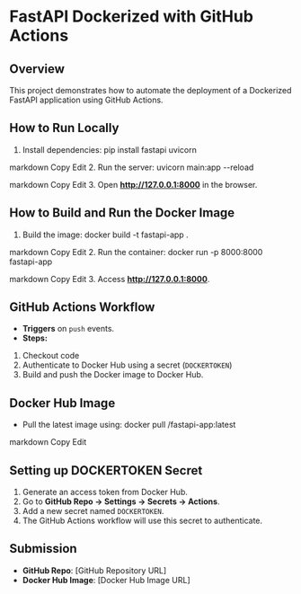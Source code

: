 # FastAPI Dockerized with GitHub Actions

## Overview
This project demonstrates how to automate the deployment of a Dockerized FastAPI application using GitHub Actions.

## How to Run Locally
1. Install dependencies:
pip install fastapi uvicorn

markdown
Copy
Edit
2. Run the server:
uvicorn main:app --reload

markdown
Copy
Edit
3. Open **http://127.0.0.1:8000** in the browser.

## How to Build and Run the Docker Image
1. Build the image:
docker build -t fastapi-app .

markdown
Copy
Edit
2. Run the container:
docker run -p 8000:8000 fastapi-app

markdown
Copy
Edit
3. Access **http://127.0.0.1:8000**.

## GitHub Actions Workflow
- **Triggers** on `push` events.
- **Steps:**
1. Checkout code
2. Authenticate to Docker Hub using a secret (`DOCKERTOKEN`)
3. Build and push the Docker image to Docker Hub.

## Docker Hub Image
- Pull the latest image using:
docker pull <your-dockerhub-username>/fastapi-app:latest

markdown
Copy
Edit

## Setting up DOCKERTOKEN Secret
1. Generate an access token from Docker Hub.
2. Go to **GitHub Repo → Settings → Secrets → Actions**.
3. Add a new secret named `DOCKERTOKEN`.
4. The GitHub Actions workflow will use this secret to authenticate.

## Submission
- **GitHub Repo**: [GitHub Repository URL]
- **Docker Hub Image**: [Docker Hub Image URL]
